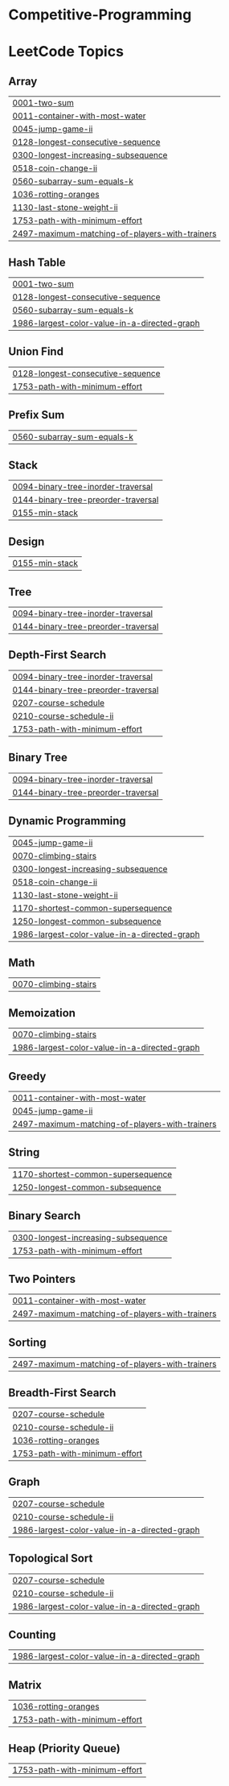 # Competitive-Programming
<!---LeetCode Topics Start-->
# LeetCode Topics
## Array
|  |
| ------- |
| [0001-two-sum](https://github.com/Muskan2403/Competitive-Programming/tree/master/0001-two-sum) |
| [0011-container-with-most-water](https://github.com/Muskan2403/Competitive-Programming/tree/master/0011-container-with-most-water) |
| [0045-jump-game-ii](https://github.com/Muskan2403/Competitive-Programming/tree/master/0045-jump-game-ii) |
| [0128-longest-consecutive-sequence](https://github.com/Muskan2403/Competitive-Programming/tree/master/0128-longest-consecutive-sequence) |
| [0300-longest-increasing-subsequence](https://github.com/Muskan2403/Competitive-Programming/tree/master/0300-longest-increasing-subsequence) |
| [0518-coin-change-ii](https://github.com/Muskan2403/Competitive-Programming/tree/master/0518-coin-change-ii) |
| [0560-subarray-sum-equals-k](https://github.com/Muskan2403/Competitive-Programming/tree/master/0560-subarray-sum-equals-k) |
| [1036-rotting-oranges](https://github.com/Muskan2403/Competitive-Programming/tree/master/1036-rotting-oranges) |
| [1130-last-stone-weight-ii](https://github.com/Muskan2403/Competitive-Programming/tree/master/1130-last-stone-weight-ii) |
| [1753-path-with-minimum-effort](https://github.com/Muskan2403/Competitive-Programming/tree/master/1753-path-with-minimum-effort) |
| [2497-maximum-matching-of-players-with-trainers](https://github.com/Muskan2403/Competitive-Programming/tree/master/2497-maximum-matching-of-players-with-trainers) |
## Hash Table
|  |
| ------- |
| [0001-two-sum](https://github.com/Muskan2403/Competitive-Programming/tree/master/0001-two-sum) |
| [0128-longest-consecutive-sequence](https://github.com/Muskan2403/Competitive-Programming/tree/master/0128-longest-consecutive-sequence) |
| [0560-subarray-sum-equals-k](https://github.com/Muskan2403/Competitive-Programming/tree/master/0560-subarray-sum-equals-k) |
| [1986-largest-color-value-in-a-directed-graph](https://github.com/Muskan2403/Competitive-Programming/tree/master/1986-largest-color-value-in-a-directed-graph) |
## Union Find
|  |
| ------- |
| [0128-longest-consecutive-sequence](https://github.com/Muskan2403/Competitive-Programming/tree/master/0128-longest-consecutive-sequence) |
| [1753-path-with-minimum-effort](https://github.com/Muskan2403/Competitive-Programming/tree/master/1753-path-with-minimum-effort) |
## Prefix Sum
|  |
| ------- |
| [0560-subarray-sum-equals-k](https://github.com/Muskan2403/Competitive-Programming/tree/master/0560-subarray-sum-equals-k) |
## Stack
|  |
| ------- |
| [0094-binary-tree-inorder-traversal](https://github.com/Muskan2403/Competitive-Programming/tree/master/0094-binary-tree-inorder-traversal) |
| [0144-binary-tree-preorder-traversal](https://github.com/Muskan2403/Competitive-Programming/tree/master/0144-binary-tree-preorder-traversal) |
| [0155-min-stack](https://github.com/Muskan2403/Competitive-Programming/tree/master/0155-min-stack) |
## Design
|  |
| ------- |
| [0155-min-stack](https://github.com/Muskan2403/Competitive-Programming/tree/master/0155-min-stack) |
## Tree
|  |
| ------- |
| [0094-binary-tree-inorder-traversal](https://github.com/Muskan2403/Competitive-Programming/tree/master/0094-binary-tree-inorder-traversal) |
| [0144-binary-tree-preorder-traversal](https://github.com/Muskan2403/Competitive-Programming/tree/master/0144-binary-tree-preorder-traversal) |
## Depth-First Search
|  |
| ------- |
| [0094-binary-tree-inorder-traversal](https://github.com/Muskan2403/Competitive-Programming/tree/master/0094-binary-tree-inorder-traversal) |
| [0144-binary-tree-preorder-traversal](https://github.com/Muskan2403/Competitive-Programming/tree/master/0144-binary-tree-preorder-traversal) |
| [0207-course-schedule](https://github.com/Muskan2403/Competitive-Programming/tree/master/0207-course-schedule) |
| [0210-course-schedule-ii](https://github.com/Muskan2403/Competitive-Programming/tree/master/0210-course-schedule-ii) |
| [1753-path-with-minimum-effort](https://github.com/Muskan2403/Competitive-Programming/tree/master/1753-path-with-minimum-effort) |
## Binary Tree
|  |
| ------- |
| [0094-binary-tree-inorder-traversal](https://github.com/Muskan2403/Competitive-Programming/tree/master/0094-binary-tree-inorder-traversal) |
| [0144-binary-tree-preorder-traversal](https://github.com/Muskan2403/Competitive-Programming/tree/master/0144-binary-tree-preorder-traversal) |
## Dynamic Programming
|  |
| ------- |
| [0045-jump-game-ii](https://github.com/Muskan2403/Competitive-Programming/tree/master/0045-jump-game-ii) |
| [0070-climbing-stairs](https://github.com/Muskan2403/Competitive-Programming/tree/master/0070-climbing-stairs) |
| [0300-longest-increasing-subsequence](https://github.com/Muskan2403/Competitive-Programming/tree/master/0300-longest-increasing-subsequence) |
| [0518-coin-change-ii](https://github.com/Muskan2403/Competitive-Programming/tree/master/0518-coin-change-ii) |
| [1130-last-stone-weight-ii](https://github.com/Muskan2403/Competitive-Programming/tree/master/1130-last-stone-weight-ii) |
| [1170-shortest-common-supersequence](https://github.com/Muskan2403/Competitive-Programming/tree/master/1170-shortest-common-supersequence) |
| [1250-longest-common-subsequence](https://github.com/Muskan2403/Competitive-Programming/tree/master/1250-longest-common-subsequence) |
| [1986-largest-color-value-in-a-directed-graph](https://github.com/Muskan2403/Competitive-Programming/tree/master/1986-largest-color-value-in-a-directed-graph) |
## Math
|  |
| ------- |
| [0070-climbing-stairs](https://github.com/Muskan2403/Competitive-Programming/tree/master/0070-climbing-stairs) |
## Memoization
|  |
| ------- |
| [0070-climbing-stairs](https://github.com/Muskan2403/Competitive-Programming/tree/master/0070-climbing-stairs) |
| [1986-largest-color-value-in-a-directed-graph](https://github.com/Muskan2403/Competitive-Programming/tree/master/1986-largest-color-value-in-a-directed-graph) |
## Greedy
|  |
| ------- |
| [0011-container-with-most-water](https://github.com/Muskan2403/Competitive-Programming/tree/master/0011-container-with-most-water) |
| [0045-jump-game-ii](https://github.com/Muskan2403/Competitive-Programming/tree/master/0045-jump-game-ii) |
| [2497-maximum-matching-of-players-with-trainers](https://github.com/Muskan2403/Competitive-Programming/tree/master/2497-maximum-matching-of-players-with-trainers) |
## String
|  |
| ------- |
| [1170-shortest-common-supersequence](https://github.com/Muskan2403/Competitive-Programming/tree/master/1170-shortest-common-supersequence) |
| [1250-longest-common-subsequence](https://github.com/Muskan2403/Competitive-Programming/tree/master/1250-longest-common-subsequence) |
## Binary Search
|  |
| ------- |
| [0300-longest-increasing-subsequence](https://github.com/Muskan2403/Competitive-Programming/tree/master/0300-longest-increasing-subsequence) |
| [1753-path-with-minimum-effort](https://github.com/Muskan2403/Competitive-Programming/tree/master/1753-path-with-minimum-effort) |
## Two Pointers
|  |
| ------- |
| [0011-container-with-most-water](https://github.com/Muskan2403/Competitive-Programming/tree/master/0011-container-with-most-water) |
| [2497-maximum-matching-of-players-with-trainers](https://github.com/Muskan2403/Competitive-Programming/tree/master/2497-maximum-matching-of-players-with-trainers) |
## Sorting
|  |
| ------- |
| [2497-maximum-matching-of-players-with-trainers](https://github.com/Muskan2403/Competitive-Programming/tree/master/2497-maximum-matching-of-players-with-trainers) |
## Breadth-First Search
|  |
| ------- |
| [0207-course-schedule](https://github.com/Muskan2403/Competitive-Programming/tree/master/0207-course-schedule) |
| [0210-course-schedule-ii](https://github.com/Muskan2403/Competitive-Programming/tree/master/0210-course-schedule-ii) |
| [1036-rotting-oranges](https://github.com/Muskan2403/Competitive-Programming/tree/master/1036-rotting-oranges) |
| [1753-path-with-minimum-effort](https://github.com/Muskan2403/Competitive-Programming/tree/master/1753-path-with-minimum-effort) |
## Graph
|  |
| ------- |
| [0207-course-schedule](https://github.com/Muskan2403/Competitive-Programming/tree/master/0207-course-schedule) |
| [0210-course-schedule-ii](https://github.com/Muskan2403/Competitive-Programming/tree/master/0210-course-schedule-ii) |
| [1986-largest-color-value-in-a-directed-graph](https://github.com/Muskan2403/Competitive-Programming/tree/master/1986-largest-color-value-in-a-directed-graph) |
## Topological Sort
|  |
| ------- |
| [0207-course-schedule](https://github.com/Muskan2403/Competitive-Programming/tree/master/0207-course-schedule) |
| [0210-course-schedule-ii](https://github.com/Muskan2403/Competitive-Programming/tree/master/0210-course-schedule-ii) |
| [1986-largest-color-value-in-a-directed-graph](https://github.com/Muskan2403/Competitive-Programming/tree/master/1986-largest-color-value-in-a-directed-graph) |
## Counting
|  |
| ------- |
| [1986-largest-color-value-in-a-directed-graph](https://github.com/Muskan2403/Competitive-Programming/tree/master/1986-largest-color-value-in-a-directed-graph) |
## Matrix
|  |
| ------- |
| [1036-rotting-oranges](https://github.com/Muskan2403/Competitive-Programming/tree/master/1036-rotting-oranges) |
| [1753-path-with-minimum-effort](https://github.com/Muskan2403/Competitive-Programming/tree/master/1753-path-with-minimum-effort) |
## Heap (Priority Queue)
|  |
| ------- |
| [1753-path-with-minimum-effort](https://github.com/Muskan2403/Competitive-Programming/tree/master/1753-path-with-minimum-effort) |
<!---LeetCode Topics End-->